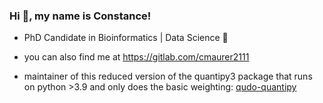 ### Hi 👋, my name is Constance!

<!--
**constancemaurer/constancemaurer** is a ✨ _special_ ✨ repository because its `README.md` (this file) appears on your GitHub profile.

Here are some ideas to get you started:

- 🔭 I’m currently working on ...
- 🌱 I’m currently learning ...
- 👯 I’m looking to collaborate on ...
- 🤔 I’m looking for help with ...
- 💬 Ask me about ...
- 📫 How to reach me: ...
- 😄 Pronouns: ...
- ⚡ Fun fact: ...
-->

* PhD Candidate in Bioinformatics | Data Science 🌱

* you can also find me at https://gitlab.com/cmaurer2111

* maintainer of this reduced version of the quantipy3 package that runs on python >3.9 and only does the basic weighting: [qudo-quantipy](https://pypi.org/project/qudo-quantipy/0.0.1/)
